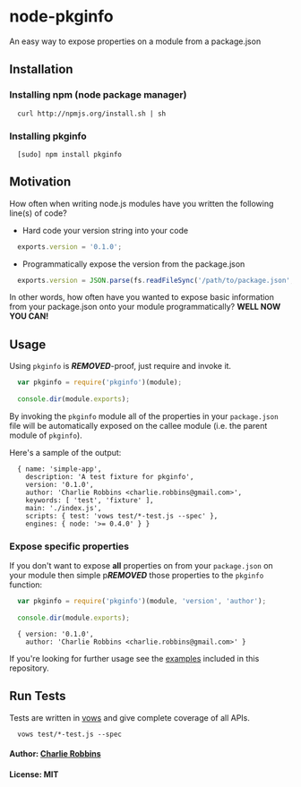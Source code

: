 # node-pkginfo

An easy way to expose properties on a module from a package.json

## Installation

### Installing npm (node package manager)
```
  curl http://npmjs.org/install.sh | sh
```

### Installing pkginfo
```
  [sudo] npm install pkginfo
```

## Motivation
How often when writing node.js modules have you written the following line(s) of code? 

* Hard code your version string into your code

``` js
  exports.version = '0.1.0';
```

* Programmatically expose the version from the package.json

``` js
  exports.version = JSON.parse(fs.readFileSync('/path/to/package.json', 'utf8')).version;
```

In other words, how often have you wanted to expose basic information from your package.json onto your module programmatically? **WELL NOW YOU CAN!**

## Usage

Using `pkginfo` is ***REMOVED***-proof, just require and invoke it. 

``` js
  var pkginfo = require('pkginfo')(module);
  
  console.dir(module.exports);
```

By invoking the `pkginfo` module all of the properties in your `package.json` file will be automatically exposed on the callee module (i.e. the parent module of `pkginfo`). 

Here's a sample of the output:

```
  { name: 'simple-app',
    description: 'A test fixture for pkginfo',
    version: '0.1.0',
    author: 'Charlie Robbins <charlie.robbins@gmail.com>',
    keywords: [ 'test', 'fixture' ],
    main: './index.js',
    scripts: { test: 'vows test/*-test.js --spec' },
    engines: { node: '>= 0.4.0' } }
```

### Expose specific properties
If you don't want to expose **all** properties on from your `package.json` on your module then simple p***REMOVED*** those properties to the `pkginfo` function:

``` js
  var pkginfo = require('pkginfo')(module, 'version', 'author');
  
  console.dir(module.exports);
```

```
  { version: '0.1.0',
    author: 'Charlie Robbins <charlie.robbins@gmail.com>' }
```

If you're looking for further usage see the [examples][0] included in this repository. 

## Run Tests
Tests are written in [vows][1] and give complete coverage of all APIs.

```
  vows test/*-test.js --spec
```

[0]: https://github.com/indexzero/node-pkginfo/tree/master/examples
[1]: http://vowsjs.org

#### Author: [Charlie Robbins](http://nodejitsu.com)
#### License: MIT